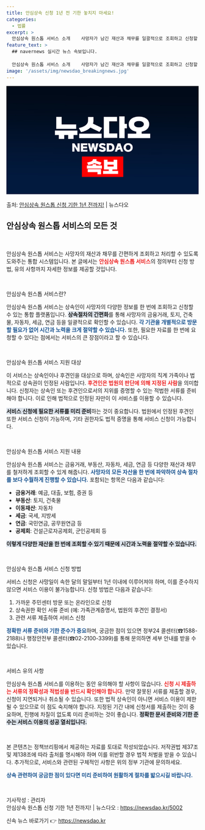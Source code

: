 ```yaml
---
title: 안심상속 신청 1년 전 기한 놓치지 마세요!
categories:
  - 법률
excerpt: >
  안심상속 원스톱 서비스 소개    사망자가 남긴 재산과 채무를 일괄적으로 조회하고 신청할 수 있는 안심상속 …
feature_text: >
  ## navernews 실시간 뉴스 속보입니다.

  안심상속 원스톱 서비스 소개    사망자가 남긴 재산과 채무를 일괄적으로 조회하고 신청할 수 있는 안심상속 …
image: '/assets/img/newsdao_breakingnews.jpg'
---
```


![뉴스다오 속보](/assets/img/newsdao_breakingnews.jpg)

<p>출처: <a href="https://newsdao.kr/5002" rel="dofollow">안심상속 원스톱 신청 기한 1년 전까지!</a> | 뉴스다오</p>

<h2 data-ke-size="size26">안심상속 원스톱 서비스의 모든 것</h2>

<p data-ke-size="size16">&nbsp;</p>

안심상속 원스톱 서비스는 사망자의 재산과 채무를 간편하게 조회하고 처리할 수 있도록 도와주는 통합 시스템입니다. 본 글에서는 <b><span style="color: #ee2323;">안심상속 원스톱 서비스</span></b>의 정의부터 신청 방법, 유의 사항까지 자세한 정보를 제공할 것입니다.

<p data-ke-size="size16">&nbsp;</p>

안심상속 원스톱 서비스란? 

안심상속 원스톱 서비스는 상속인이 사망자의 다양한 정보를 한 번에 조회하고 신청할 수 있는 통합 플랫폼입니다. <b><span style="background-color: #21538527;">상속절차의 간편화</span></b>를 통해 사망자의 금융거래, 토지, 건축물, 자동차, 세금, 연금 등을 일괄적으로 확인할 수 있습니다. <b><span style="color: #1a5490;">각 기관을 개별적으로 방문할 필요가 없어 시간과 노력을 크게 절약할 수 있습니다.</span></b> 또한, 필요한 자료를 한 번에 요청할 수 있다는 점에서는 서비스의 큰 장점이라고 할 수 있습니다. 

<p data-ke-size="size16">&nbsp;</p>

안심상속 원스톱 서비스 지원 대상 

이 서비스는 상속인이나 후견인을 대상으로 하며, 상속인은 사망자의 직계 가족이나 법적으로 상속권이 인정된 사람입니다. <b><span style="color: #ee2323;">후견인은 법원의 판단에 의해 지정된 사람</span></b>을 의미합니다. 신청자는 상속인 또는 후견인으로서의 지위를 증명할 수 있는 적법한 서류를 준비해야 합니다. 이로 인해 법적으로 인정된 자만이 이 서비스를 이용할 수 있습니다. 

<b><span style="background-color: #21538527;">서비스 신청에 필요한 서류를 미리 준비</span></b>하는 것이 중요합니다. 법원에서 인정된 후견인 또한 서비스 신청이 가능하며, 기타 권한자도 법적 증명을 통해 서비스 신청이 가능합니다. 

<p data-ke-size="size16">&nbsp;</p>

안심상속 원스톱 서비스 지원 내용 

안심상속 원스톱 서비스는 금융거래, 부동산, 자동차, 세금, 연금 등 다양한 재산과 채무를 철저하게 조회할 수 있게 해줍니다. <b><span style="color: #1a5490;">사망자의 모든 자산을 한 번에 파악하여 상속 절차를 보다 수월하게 진행할 수 있습니다.</span></b> 포함되는 항목은 다음과 같습니다:

<ul>
  <li><b>금융거래</b>: 예금, 대출, 보험, 증권 등</li>
  <li><b>부동산</b>: 토지, 건축물</li>
  <li><b>이동재산</b>: 자동차</li>
  <li><b>세금</b>: 국세, 지방세</li>
  <li><b>연금</b>: 국민연금, 공무원연금 등</li>
  <li><b>공제회</b>: 건설근로자공제회, 군인공제회 등</li>
</ul> 

<b><span style="background-color: #21538527;">이렇게 다양한 재산을 한 번에 조회할 수 있기 때문에 시간과 노력을 절약할 수 있습니다.</span></b> 

<p data-ke-size="size16">&nbsp;</p>

안심상속 원스톱 서비스 신청 방법 

서비스 신청은 사망일이 속한 달의 말일부터 1년 이내에 이루어져야 하며, 이를 준수하지 않으면 서비스 이용이 불가능합니다. 신청 방법은 다음과 같습니다:

<ol>
  <li>가까운 주민센터 방문 또는 온라인으로 신청</li>
  <li>상속권한 확인 서류 준비 (예: 가족관계증명서, 법원의 후견인 결정서)</li>
  <li>관련 서류 제출하여 서비스 신청</li>
</ol>

<b><span style="color: #1a5490;">정확한 서류 준비와 기한 준수가 중요</span></b>하며, 궁금한 점이 있으면 정부24 콜센터(☎1588-2188)나 행정안전부 콜센터(☎02-2100-3399)를 통해 문의하면 세부 안내를 받을 수 있습니다.

<p data-ke-size="size16">&nbsp;</p>

서비스 유의 사항 

안심상속 원스톱 서비스를 이용하는 동안 유의해야 할 사항이 많습니다. <b><span style="color: #ee2323;">신청 시 제출하는 서류의 정확성과 적법성을 반드시 확인해야 합니다.</span></b> 만약 잘못된 서류를 제출할 경우, 신청이 지연되거나 취소될 수 있습니다. 또한 법적 상속인이 아니면 서비스 이용이 제한될 수 있으므로 이 점도 숙지해야 합니다. 지정된 기간 내에 신청서를 제출하는 것이 중요하며, 진행에 차질이 없도록 미리 준비하는 것이 좋습니다. <b><span style="background-color: #21538527;">정확한 문서 준비와 기한 준수는 서비스 이용의 성공 열쇠입니다.</span></b> 

<p data-ke-size="size16">&nbsp;</p>

본 콘텐츠는 정책브리핑에서 제공하는 자료를 토대로 작성되었습니다. 저작권법 제37조 및 제138조에 따라 출처를 명시해야 하며 이를 위반할 경우 법적 처벌을 받을 수 있습니다. 추가적으로, 서비스와 관련된 구체적인 사항은 위의 정부 기관에 문의하세요. 

<b><span style="color: #1a5490;">상속 관련하여 궁금한 점이 있다면 미리 준비하여 원활하게 절차를 밟으시길 바랍니다.</span></b> 

<p data-ke-size="size16">&nbsp;</p>

기사작성 : 관리자  
안심상속 원스톱 신청 기한 1년 전까지! | 뉴스다오  : https://newsdao.kr/5002 

신속 뉴스 바로가기 👉 <a href="https://newsdao.kr" rel="dofollow">https://newsdao.kr</a>


